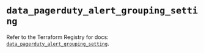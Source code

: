# `data_pagerduty_alert_grouping_setting`

Refer to the Terraform Registry for docs: [`data_pagerduty_alert_grouping_setting`](https://registry.terraform.io/providers/pagerduty/pagerduty/3.28.2/docs/data-sources/alert_grouping_setting).
